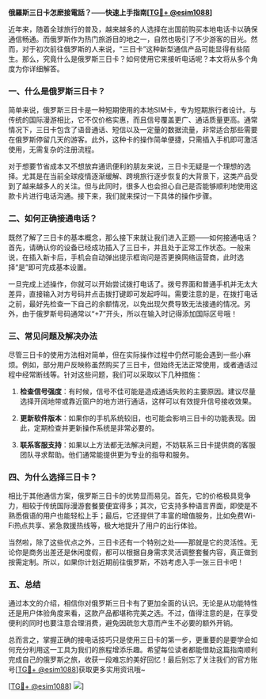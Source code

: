 **俄羅斯三日卡怎麽接電話？——快速上手指南[[TG💪+ @esim1088](https://t.me/s/esim1088)]**

近年来，随着全球旅行的普及，越来越多的人选择在出国前购买本地电话卡以确保通信畅通。而俄罗斯作为热门旅游目的地之一，自然也吸引了不少游客的目光。然而，对于初次前往俄罗斯的人来说，“三日卡”这种新型通信产品可能显得有些陌生。那么，究竟什么是俄罗斯三日卡？如何使用它来接听电话呢？本文将从多个角度为你详细解答。

### 一、什么是俄罗斯三日卡？

简单来说，俄罗斯三日卡是一种短期使用的本地SIM卡，专为短期旅行者设计。与传统的国际漫游相比，它不仅价格实惠，而且信号覆盖更广、通话质量更高。通常情况下，三日卡包含了语音通话、短信以及一定量的数据流量，非常适合那些需要在俄罗斯停留几天的游客。此外，这种卡的操作简单便捷，只需插入手机即可激活使用，无需复杂的注册流程。

对于想要节省成本又不想放弃通讯便利的朋友来说，三日卡无疑是一个理想的选择。尤其是在当前全球疫情逐渐缓解、跨境旅行逐步恢复的大背景下，这类产品受到了越来越多人的关注。但与此同时，很多人也会担心自己是否能够顺利地使用这款卡片进行电话沟通。接下来，我们就来探讨一下具体的操作步骤。

### 二、如何正确接通电话？

既然了解了三日卡的基本概念，那么接下来就让我们进入正题——如何接通电话？首先，请确认你的设备已经成功插入了三日卡，并且处于正常工作状态。一般来说，在插入新卡后，手机会自动弹出提示框询问是否更换网络运营商，此时选择“是”即可完成基本设置。

一旦完成上述操作，你就可以开始尝试拨打电话了。拨号界面和普通手机并无太大差异，直接输入对方号码并点击拨打键即可发起呼叫。需要注意的是，在拨打电话之前，最好先检查一下自己的余额情况，以免出现欠费导致无法接通的情况。另外，由于俄罗斯号码通常以“+7”开头，所以在输入时记得添加国际区号哦！

### 三、常见问题及解决办法

尽管三日卡的使用方法相对简单，但在实际操作过程中仍然可能会遇到一些小麻烦。例如，部分用户反映称虽然购买了三日卡，但始终无法正常使用，或者通话过程中经常断线等。针对这些问题，我们可以采取以下几种措施：

1. **检查信号强度**：有时候，信号不佳可能是造成通话失败的主要原因。建议尽量选择开阔地带或靠近窗户的地方进行通话，这样可以有效提升信号接收效果。
   
2. **更新软件版本**：如果你的手机系统较旧，也可能会影响三日卡的功能表现。因此，定期检查并更新操作系统是非常必要的。

3. **联系客服支持**：如果以上方法都无法解决问题，不妨联系三日卡提供商的客服团队寻求帮助。他们通常能提供更为专业的指导和服务。

### 四、为什么选择三日卡？

相比于其他通信方案，俄罗斯三日卡的优势显而易见。首先，它的价格极具竞争力，相较于传统国际漫游套餐要便宜得多；其次，它支持多种语言界面，即使是不熟悉俄语的用户也能轻松上手；最后，它还提供了丰富的增值服务，比如免费Wi-Fi热点共享、紧急救援热线等，极大地提升了用户的出行体验。

当然啦，除了这些优点之外，三日卡还有一个特别之处——那就是它的灵活性。无论你是商务出差还是休闲度假，都可以根据自身需求灵活调整套餐内容，真正做到按需定制。所以，如果你计划近期前往俄罗斯，不妨考虑入手一张三日卡吧！

### 五、总结

通过本文的介绍，相信你对俄罗斯三日卡有了更加全面的认识。无论是从功能特性还是用户体验角度来看，这款产品都堪称完美之选。不过，值得注意的是，在享受便利的同时也要注意合理消费，避免因疏忽大意而产生不必要的额外开销。

总而言之，掌握正确的接电话技巧只是使用三日卡的第一步，更重要的是要学会如何充分利用这一工具为我们的旅程增添乐趣。希望每位读者都能借助这篇指南顺利完成自己的俄罗斯之旅，收获一段难忘的美好回忆！最后别忘了关注我们的官方账号[[TG💪+ @esim1088](https://t.me/s/esim1088)]获取更多实用资讯哦~

[[TG💪+ @esim1088](https://t.me/s/esim1088)] ![](https://i.postimg.cc/4NQfJmqS/Snipaste-2025-05-13-00-14-12.png)]